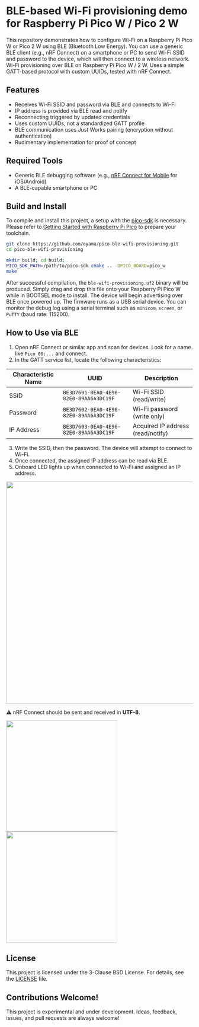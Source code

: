 # BLE-based Wi-Fi provisioning demo for Raspberry Pi Pico W / Pico 2 W

This repository demonstrates how to configure Wi-Fi on a Raspberry Pi Pico W or Pico 2 W using BLE (Bluetooth Low Energy). You can use a generic BLE client (e.g., nRF Connect) on a smartphone or PC to send Wi-Fi SSID and password to the device, which will then connect to a wireless network.
Wi-Fi provisioning over BLE on Raspberry Pi Pico W / 2 W. Uses a simple GATT-based protocol with custom UUIDs, tested with nRF Connect.

## Features

- Receives Wi-Fi SSID and password via BLE and connects to Wi-Fi
- IP address is provided via BLE read and notify
- Reconnecting triggered by updated credentials
- Uses custom UUIDs, not a standardized GATT profile
- BLE communication uses Just Works pairing (encryption without authentication)
- Rudimentary implementation for proof of concept

## Required Tools

- Generic BLE debugging software (e.g., [nRF Connect for Mobile](https://www.nordicsemi.com/Products/Development-tools/nRF-Connect-for-mobile) for iOS/Android)
- A BLE-capable smartphone or PC

## Build and Install

To compile and install this project, a setup with the [pico-sdk](https://github.com/raspberrypi/pico-sdk) is necessary. Please refer to [Getting Started with Raspberry Pi Pico](https://datasheets.raspberrypi.com/pico/getting-started-with-pico.pdf) to prepare your toolchain.

```bash
git clone https://github.com/oyama/pico-ble-wifi-provisioning.git
cd pico-ble-wifi-provisioning

mkdir build; cd build;
PICO_SDK_PATH=/path/to/pico-sdk cmake .. -DPICO_BOARD=pico_w
make
```
After successful compilation, the `ble-wifi-provisioning.uf2` binary will be produced. Simply drag and drop this file onto your Raspberry Pi Pico W while in BOOTSEL mode to install.
The device will begin advertising over BLE once powered up.
The firmware runs as a USB serial device. You can monitor the debug log using a serial terminal such as `minicom`, `screen`, or `PuTTY` (baud rate: 115200).

## How to Use via BLE

1. Open nRF Connect or similar app and scan for devices. Look for a name like `Pico 00:...` and connect.
2. In the GATT service list, locate the following characteristics:

| Characteristic Name | UUID                                   | Description                       |
|---------------------|----------------------------------------|-----------------------------------|
| SSID                | `BE3D7601-0EA0-4E96-82E0-89AA6A3DC19F` | Wi-Fi SSID (read/write)           |
| Password            | `BE3D7602-0EA0-4E96-82E0-89AA6A3DC19F` | Wi-Fi password (write only)       |
| IP Address          | `BE3D7603-0EA0-4E96-82E0-89AA6A3DC19F` | Acquired IP address (read/notify) |

3. Write the SSID, then the password. The device will attempt to connect to Wi-Fi.
4. Once connected, the assigned IP address can be read via BLE.
5. Onboard LED lights up when connected to Wi-Fi and assigned an IP address.

<img width="600" src="https://github.com/user-attachments/assets/3e531891-1d37-45b0-88c0-902c376f5c52" />

⚠️  nRF Connect should be sent and received in **UTF-8**.

<img src="https://github.com/user-attachments/assets/6f93441c-f8b3-4805-bc2c-b6a5e4bc41f8" width=300/>

<img src="https://github.com/user-attachments/assets/61f2fa72-e977-499d-b522-48bc87be769a" width=300/>



## License

This project is licensed under the 3-Clause BSD License. For details, see the [LICENSE](LICENSE.md) file.

## Contributions Welcome!

This project is experimental and under development. Ideas, feedback, issues, and pull requests are always welcome!
